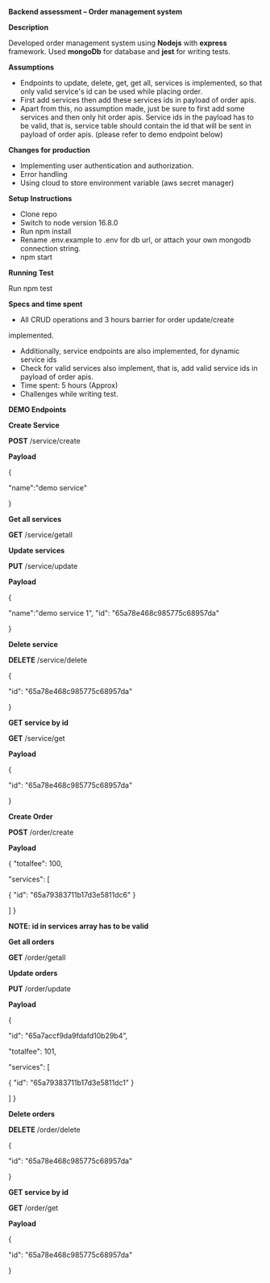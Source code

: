 **Backend assessment – Order management system**

**Description**

Developed order management system using **Nodejs** with **express** framework. Used **mongoDb** for database and **jest** for writing tests.

**Assumptions**

- Endpoints to update, delete, get, get all, services is implemented, so that only valid service's id can be used while placing order.
- First add services then add these services ids in payload of order apis.
- Apart from this, no assumption made, just be sure to first add some services and then only hit order apis. Service ids in the payload has to be valid, that is, service table should contain the id that will be sent in payload of order apis. (please refer to demo endpoint below)

**Changes for production**

- Implementing user authentication and authorization.
- Error handling
- Using cloud to store environment variable (aws secret manager)

**Setup Instructions**

- Clone repo
- Switch to node version 16.8.0
- Run npm install
- Rename .env.example to .env for db url, or attach your own mongodb connection string.
- npm start

**Running Test**

Run npm test

**Specs and time spent**

- All CRUD operations and 3 hours barrier for order update/create

implemented.

- Additionally, service endpoints are also implemented, for dynamic service ids
- Check for valid services also implement, that is, add valid service ids in payload of order apis.
- Time spent: 5 hours (Approx)
- Challenges while writing test.

**DEMO Endpoints**

**Create Service**

**POST** /service/create

**Payload**

{

"name":"demo service"

}

**Get all services**

**GET** /service/getall

**Update services**

**PUT** /service/update

**Payload**

{

"name":"demo service 1", "id": "65a78e468c985775c68957da"

}

**Delete service**

**DELETE** /service/delete

{

"id": "65a78e468c985775c68957da"

}

**GET service by id**

**GET** /service/get

**Payload**

{

"id": "65a78e468c985775c68957da"

}

**Create Order**

**POST** /order/create

**Payload**

{ "totalfee": 100,

"services": [

{ "id": "65a79383711b17d3e5811dc6" }

] }

**NOTE: id in services array has to be valid**

**Get all orders**

**GET** /order/getall

**Update orders**

**PUT** /order/update

**Payload**

{

"id": "65a7accf9da9fdafd10b29b4",

"totalfee": 101,

"services": [

{ "id": "65a79383711b17d3e5811dc1" }

] }

**Delete orders**

**DELETE** /order/delete

{

"id": "65a78e468c985775c68957da"

}

**GET service by id**

**GET** /order/get

**Payload**

{

"id": "65a78e468c985775c68957da"

}